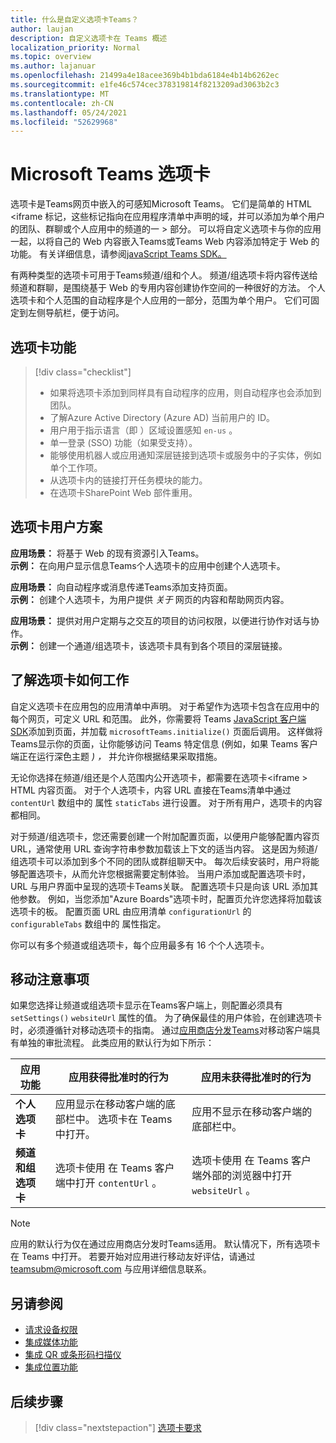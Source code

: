 ```yaml
---
title: 什么是自定义选项卡Teams？
author: laujan
description: 自定义选项卡在 Teams 概述
localization_priority: Normal
ms.topic: overview
ms.author: lajanuar
ms.openlocfilehash: 21499a4e18acee369b4b1bda6184e4b14b6262ec
ms.sourcegitcommit: e1fe46c574cec378319814f8213209ad3063b2c3
ms.translationtype: MT
ms.contentlocale: zh-CN
ms.lasthandoff: 05/24/2021
ms.locfileid: "52629968"
---
```

# <a name="microsoft-teams-tabs"></a>Microsoft Teams 选项卡

选项卡是Teams网页中嵌入的可感知Microsoft Teams。 它们是简单的 HTML <iframe 标记，这些标记指向在应用程序清单中声明的域，并可以添加为单个用户的团队、群聊或个人应用中的频道的一 \> 部分。 可以将自定义选项卡与你的应用一起，以将自己的 Web 内容嵌入Teams或Teams Web 内容添加特定于 Web 的功能。 有关详细信息，请参阅[javaScript Teams SDK。](/javascript/api/overview/msteams-client)

有两种类型的选项卡可用于Teams频道/组和个人。 频道/组选项卡将内容传送给频道和群聊，是围绕基于 Web 的专用内容创建协作空间的一种很好的方法。 个人选项卡和个人范围的自动程序是个人应用的一部分，范围为单个用户。 它们可固定到左侧导航栏，便于访问。

## <a name="tab-features"></a>选项卡功能

> [!div class="checklist"]
>
> * 如果将选项卡添加到同样具有自动程序的应用，则自动程序也会添加到团队。
> * 了解Azure Active Directory (Azure AD) 当前用户的 ID。
> * 用户用于指示语言（即 ）区域设置感知 `en-us` 。 
> * 单一登录 (SSO) 功能（如果受支持）。
> * 能够使用机器人或应用通知深层链接到选项卡或服务中的子实体，例如单个工作项。
> * 从选项卡内的链接打开任务模块的能力。
> * 在选项卡SharePoint Web 部件重用。

## <a name="tabs-user-scenarios"></a>选项卡用户方案

**应用场景：** 将基于 Web 的现有资源引入Teams。 \
**示例：** 在向用户显示信息Teams个人选项卡的应用中创建个人选项卡。

**应用场景：** 向自动程序或消息传递Teams添加支持页面。 \
**示例：** 创建个人选项卡，为用户提供 *关于* 网页的内容和帮助网页内容。

**应用场景：** 提供对用户定期与之交互的项目的访问权限，以便进行协作对话与协作。 \
**示例：** 创建一个通道/组选项卡，该选项卡具有到各个项目的深层链接。

## <a name="understand-how-tabs-work"></a>了解选项卡如何工作

自定义选项卡在应用包的应用清单中声明。 对于希望作为选项卡包含在应用中的每个网页，可定义 URL 和范围。 此外，你需要将 Teams [JavaScript 客户端 SDK](/javascript/api/overview/msteams-client)添加到页面，并加载 `microsoftTeams.initialize()` 页面后调用。 这样做将Teams显示你的页面，让你能够访问 Teams 特定信息 (例如，如果 Teams 客户端正在运行深色主题 *) ，* 并允许你根据结果采取措施。

无论你选择在频道/组还是个人范围内公开选项卡，都需要在选项卡<iframe \> HTML 内容页面。 [](~/tabs/how-to/create-tab-pages/content-page.md)对于个人选项卡，内容 URL 直接在Teams清单中通过 `contentUrl` 数组中的 属性 `staticTabs` 进行设置。 对于所有用户，选项卡的内容都相同。

对于频道/组选项卡，您还需要创建一个附加配置页面，以便用户能够配置内容页 URL，通常使用 URL 查询字符串参数加载该上下文的适当内容。 这是因为频道/组选项卡可以添加到多个不同的团队或群组聊天中。 每次后续安装时，用户将能够配置选项卡，从而允许您根据需要定制体验。 当用户添加或配置选项卡时，URL 与用户界面中呈现的选项卡Teams关联。 配置选项卡只是向该 URL 添加其他参数。 例如，当您添加"Azure Boards"选项卡时，配置页允许您选择将加载该选项卡的板。 配置页面 URL 由应用清单  `configurationUrl` 的 `configurableTabs` 数组中的 属性指定。

你可以有多个频道或组选项卡，每个应用最多有 16 个个人选项卡。

## <a name="mobile-considerations"></a>移动注意事项

如果您选择让频道或组选项卡显示在Teams客户端上，则配置必须具有 `setSettings()` `websiteUrl` 属性的值。 为了确保最佳的用户体验，在创建选项卡时，必须遵循针对[](~/tabs/design/tabs-mobile.md)移动选项卡的指南。 通过[应用商店分发Teams](~/concepts/deploy-and-publish/appsource/publish.md)对移动客户端具有单独的审批流程。 此类应用的默认行为如下所示：

| **应用功能** | **应用获得批准时的行为** | **应用未获得批准时的行为** |
| --- | --- | --- |
| **个人选项卡** | 应用显示在移动客户端的底部栏中。 选项卡在 Teams 中打开。 | 应用不显示在移动客户端的底部栏中。 |
| **频道和组选项卡** | 选项卡使用 在 Teams 客户端中打开 `contentUrl` 。 | 选项卡使用 在 Teams 客户端外部的浏览器中打开 `websiteUrl` 。 |

> [!NOTE]
>
> 应用的默认行为仅在通过应用商店分发时Teams适用。 默认情况下，所有选项卡在 Teams 中打开。
> 若要开始对应用进行移动友好评估，请通过 teamsubm@microsoft.com 与应用详细信息联系。

## <a name="see-also"></a>另请参阅

* [请求设备权限](../concepts/device-capabilities/native-device-permissions.md)
* [集成媒体功能](../concepts/device-capabilities/mobile-camera-image-permissions.md)
* [集成 QR 或条形码扫描仪](../concepts/device-capabilities/qr-barcode-scanner-capability.md)
* [集成位置功能](../concepts/device-capabilities/location-capability.md)

## <a name="next-step"></a>后续步骤

> [!div class="nextstepaction"]
> [选项卡要求](~/tabs/how-to/tab-requirements.md)
